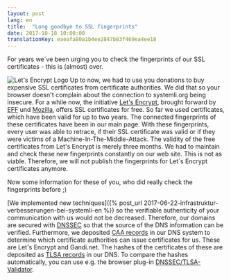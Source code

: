 ```yaml
---
layout: post
lang: en
title:  "Long goodbye to SSL fingerprints"
date: 2017-10-18 10:00:00
translationKey: eaeafa80a1b4ee2847b83f469ea4ee18
---
```


For years we´ve been urging you to check the fingerprints of our SSL certificates - this is (almost) over.

![Let's Encrypt Logo](/assets/img/letsencrypt-logo-horizontal.svg)
Up to now, we had to use you donations to buy expensive SSL certificates from certificate authorities. We did that so your browser doesn't complain about the connection to systemli.org being insecure. For a while now, the initiative [Let's Encrypt](https://letsencrypt.org/), brought forward by [EFF](https://www.eff.org/) und [Mozilla](https://www.mozilla.org/), offers SSL certificates for free.
So far we used certificates, which have been valid for up to two years. The connected fingerprints of these certificates have been in our main page. With these fingerprints, every user was able to retrace, if their SSL certificate was valid or if they were victims of a Machine-In-The-Middle-Attack.
The validity of the free certificates from Let's Encrypt is merely three months. We had to maintain and check these new fingerprints constantly on our web site. This is not as viable. Therefore, we will not publish the fingerprints for Let´s Encrypt certificates anymore.

Now some information for these of you, who did really check the fingerprints before ;)

[We implemented new techniques]({% post_url 2017-06-22-infrastruktur-verbesserungen-bei-systemli-en %}) so the verifiable authenticity of your communication with us would not be decreased. Therefore, our domains are secured with [DNSSEC](https://en.wikipedia.org/wiki/Domain_Name_System_Security_Extensions) so that the source of the DNS information can be verified. Furthermore, we deposited [CAA records](https://en.wikipedia.org/wiki/DNS_Certification_Authority_Authorization) in our DNS system to determine which certificate authorities can issue certificates for us. These are Let's Encrypt and Gandi.net. The hashes of the certificates of these are deposited as [TLSA records](https://en.wikipedia.org/wiki/DNS-based_Authentication_of_Named_Entities) in our DNS. To compare the hashes automatically, you can use e.g. the browser plug-in [DNSSEC/TLSA-Validator](https://www.dnssec-validator.cz).
